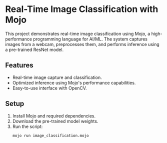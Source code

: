 # Real-Time Image Classification with Mojo

This project demonstrates real-time image classification using Mojo, a high-performance programming language for AI/ML. The system captures images from a webcam, preprocesses them, and performs inference using a pre-trained ResNet model.

## Features
- Real-time image capture and classification.
- Optimized inference using Mojo's performance capabilities.
- Easy-to-use interface with OpenCV.

## Setup
1. Install Mojo and required dependencies.
2. Download the pre-trained model weights.
3. Run the script:
   ```bash
   mojo run image_classification.mojo

